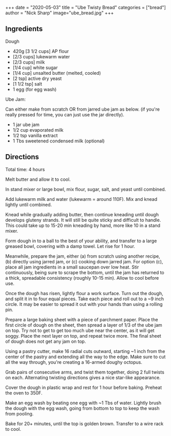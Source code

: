 +++
date = "2020-05-03"
title = "Ube Twisty Bread"
categories = ["bread"]
author = "Nick Sharp"
image="ube_bread.jpg"
+++

## Ingredients

Dough

- 420g [3 1/2 cups] AP flour
- [2/3 cups] lukewarm water
- [2/3 cups] milk
- [1/4 cup] white sugar
- [1/4 cup] unsalted butter (melted, cooled)
- [2 tsp] active dry yeast
- [1 1/2 tsp] salt
- 1 egg (for egg wash)

Ube Jam:

Can either make from scratch OR from jarred ube jam as below. (if you're really pressed for time, you can just use the jar directly).

- 1 jar ube jam
- 1/2 cup evaporated milk
- 1/2 tsp vanilla extract
- 1 Tbs sweetened condensed milk (optional)

## Directions

Total time: 4 hours

Melt butter and allow it to cool.

In stand mixer or large bowl, mix flour, sugar, salt, and yeast until combined.

Add lukewarm milk and water (lukewarm = around 110F). Mix and knead lightly until combined.

Knead while gradually adding butter, then continue kneading until dough develops gluteny strands. It will still be quite sticky and difficult to handle. This could take up to 15-20 min kneading by hand, more like 10 in a stand mixer.

Form dough in to a ball to the best of your ability, and transfer to a large greased bowl, covering with a damp towel. Let rise for 1 hour.

Meanwhile, prepare the jam, either (a) from scratch using another recipe, (b) directly using jarred jam, or (c) cooking down jarred jam. For option (c), place all jam ingredients in a small saucepan over low heat. Stir continuously, being sure to scrape the bottom, until the jam has returned to a thick, spreadable consistency (roughly 10-15 min). Allow to cool before use.

Once the dough has risen, lightly flour a work surface. Turn out the dough, and split it in to four equal pieces. Take each piece and roll out to a ~9 inch circle. It may be easier to spread it out with your hands than using a rolling pin.

Prepare a large baking sheet with a piece of parchment paper. Place the first circle of dough on the sheet, then spread a layer of 1/3 of the ube jam on top. Try not to get to get too much ube near the center, as it will get soggy. Place the next layer on top, and repeat twice more. The final sheet of dough does not get any jam on top.

Using a pastry cutter, make 16 radial cuts outward, starting ~1 inch from the center of the pastry and extending all the way to the edge. Make sure to cut all the way through, you're creating a 16-armed doughy octopus.

Grab pairs of consecutive arms, and twist them together, doing 2 full twists on each. Alternating twisting directions gives a nice star-like appearance.

Cover the dough in plastic wrap and rest for 1 hour before baking. Preheat the oven to 350F.

Make an egg wash by beating one egg with ~1 Tbs of water. Lightly brush the dough with the egg wash, going from bottom to top to keep the wash from pooling.

Bake for 20+ minutes, until the top is golden brown. Transfer to a wire rack to cool.
